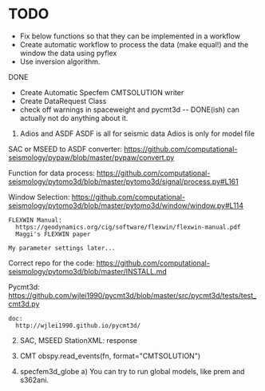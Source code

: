 # TODO


* Fix below functions so that they can be implemented in a workflow
* Create automatic workflow to process the data (make equal!) and the window the data using pyflex
* Use inversion algorithm.

DONE

* Create Automatic Specfem CMTSOLUTION writer
* Create DataRequest Class
* check off warnings in spaceweight and pycmt3d -- DONE(ish) can actually not do anything about it.



1. Adios and ASDF
  ASDF is all for seismic data
  Adios is only for model file
  
  SAC or MSEED to ASDF converter:
    https://github.com/computational-seismology/pypaw/blob/master/pypaw/convert.py
    
  Function for data process:
    https://github.com/computational-seismology/pytomo3d/blob/master/pytomo3d/signal/process.py#L161
    
  Window Selection:
    https://github.com/computational-seismology/pytomo3d/blob/master/pytomo3d/window/window.py#L114
    
    FLEXWIN Manual:
      https://geodynamics.org/cig/software/flexwin/flexwin-manual.pdf
      Maggi's FLEXWIN paper
      
    My parameter settings later...
   
  Correct repo for the code:
    https://github.com/computational-seismology/pytomo3d/blob/master/INSTALL.md
    
  Pycmt3d:
    https://github.com/wjlei1990/pycmt3d/blob/master/src/pycmt3d/tests/test_cmt3d.py
    
    doc:
      http://wjlei1990.github.io/pycmt3d/   
  
2. SAC, MSEED
  StationXML: response
  
3. CMT
  obspy.read_events(fn, format="CMTSOLUTION")
  
  
4. specfem3d_globe
  a) You can try to run global models, like prem and s362ani.
